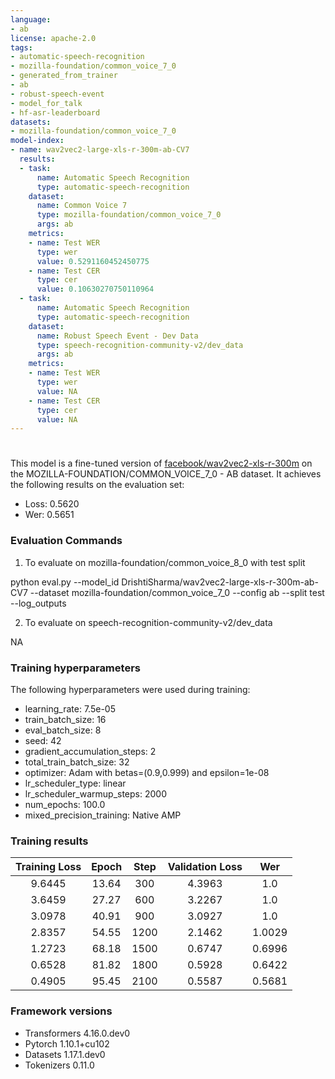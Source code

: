 ```yaml
---
language:
- ab
license: apache-2.0
tags:
- automatic-speech-recognition
- mozilla-foundation/common_voice_7_0
- generated_from_trainer
- ab
- robust-speech-event
- model_for_talk
- hf-asr-leaderboard
datasets:
- mozilla-foundation/common_voice_7_0
model-index:
- name: wav2vec2-large-xls-r-300m-ab-CV7
  results:
  - task:
      name: Automatic Speech Recognition
      type: automatic-speech-recognition
    dataset:
      name: Common Voice 7
      type: mozilla-foundation/common_voice_7_0
      args: ab
    metrics:
    - name: Test WER
      type: wer
      value: 0.5291160452450775
    - name: Test CER
      type: cer
      value: 0.10630270750110964
  - task:
      name: Automatic Speech Recognition
      type: automatic-speech-recognition
    dataset:
      name: Robust Speech Event - Dev Data
      type: speech-recognition-community-v2/dev_data
      args: ab
    metrics:
    - name: Test WER
      type: wer
      value: NA
    - name: Test CER
      type: cer
      value: NA
---
```


<!-- This model card has been generated automatically according to the information the Trainer had access to. You
should probably proofread and complete it, then remove this comment. -->

# 

This model is a fine-tuned version of [facebook/wav2vec2-xls-r-300m](https://huggingface.co/facebook/wav2vec2-xls-r-300m) on the MOZILLA-FOUNDATION/COMMON_VOICE_7_0 - AB dataset.
It achieves the following results on the evaluation set:
- Loss: 0.5620
- Wer: 0.5651

### Evaluation Commands

1. To evaluate on mozilla-foundation/common_voice_8_0 with test split

python eval.py --model_id DrishtiSharma/wav2vec2-large-xls-r-300m-ab-CV7 --dataset mozilla-foundation/common_voice_7_0 --config ab --split test --log_outputs

2. To evaluate on speech-recognition-community-v2/dev_data

NA



### Training hyperparameters

The following hyperparameters were used during training:
- learning_rate: 7.5e-05
- train_batch_size: 16
- eval_batch_size: 8
- seed: 42
- gradient_accumulation_steps: 2
- total_train_batch_size: 32
- optimizer: Adam with betas=(0.9,0.999) and epsilon=1e-08
- lr_scheduler_type: linear
- lr_scheduler_warmup_steps: 2000
- num_epochs: 100.0
- mixed_precision_training: Native AMP

### Training results

| Training Loss | Epoch | Step | Validation Loss | Wer    |
|:-------------:|:-----:|:----:|:---------------:|:------:|
| 9.6445        | 13.64 | 300  | 4.3963          | 1.0    |
| 3.6459        | 27.27 | 600  | 3.2267          | 1.0    |
| 3.0978        | 40.91 | 900  | 3.0927          | 1.0    |
| 2.8357        | 54.55 | 1200 | 2.1462          | 1.0029 |
| 1.2723        | 68.18 | 1500 | 0.6747          | 0.6996 |
| 0.6528        | 81.82 | 1800 | 0.5928          | 0.6422 |
| 0.4905        | 95.45 | 2100 | 0.5587          | 0.5681 |


### Framework versions

- Transformers 4.16.0.dev0
- Pytorch 1.10.1+cu102
- Datasets 1.17.1.dev0
- Tokenizers 0.11.0

